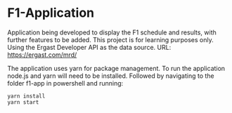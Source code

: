 # F1-Application
Application being developed to display the F1 schedule and results, with further features to be added. This project is for learning purposes only. 
Using the Ergast Developer API as the data source. URL: https://ergast.com/mrd/

The application uses yarn for package management. To run the application node.js and yarn will need to be installed. Followed by navigating to the folder f1-app in powershell and running:

```
yarn install
yarn start
```
